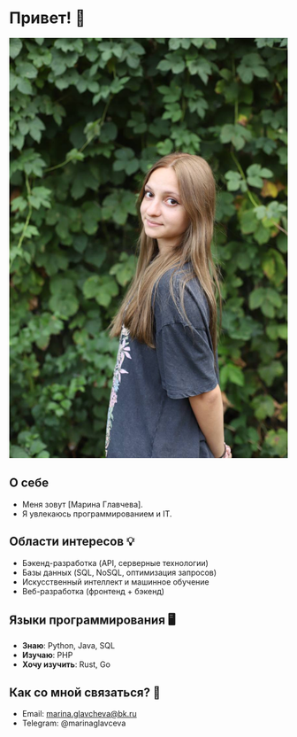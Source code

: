 # Привет! 👋

![Мой аватар](my.image.jpg)

## О себе
- Меня зовут [Марина Главчева].
- Я увлекаюсь программированием и IT.

## Области интересов 💡
- Бэкенд-разработка (API, серверные технологии)  
- Базы данных (SQL, NoSQL, оптимизация запросов)  
- Искусственный интеллект и машинное обучение  
- Веб-разработка (фронтенд + бэкенд)  

## Языки программирования 🖥️
- **Знаю**: Python, Java, SQL
- **Изучаю**: PHP
- **Хочу изучить**: Rust, Go

## Как со мной связаться? 📩
- Email: marina.glavcheva@bk.ru
- Telegram: @marinaglavceva

